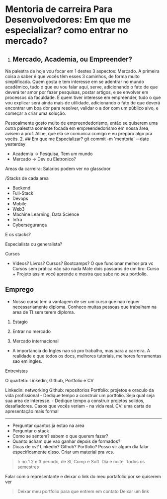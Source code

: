 # Mentoria de carreira Para Desenvolvedores: Em que me especializar? como entrar no mercado?

1. ## Mercado, Academia, ou Empreender?

Na palestra de hoje vou focar em 1 destes 3 aspectos: Mercado. A primeira coisa a saber é que vocês têm esses 3 caminhos, de forma muito simplificada. Quem gosta e tem interesse em se adentrar no mundo acadêmico, tudo o que eu vou falar aqui, serve, adicionando o fato de que deverá ter amor por fazer pesquisas, postar artigos, e se envolver em processos da faculdade. E quem tiver interesse em empreender, tudo o que vou explicar será ainda mais de utilidade, adicionando o fato de que deverá encontrar um boa dor para resolver, validar o a dor com um público alvo, e começar a criar uma solução.

Pessoalmente gosto muito de empreendedorismo, então se quiserem uma outra palestra somente focada em empreendedorismo em nossa área, avisem à prof. Aline, que ela se comunica comigo e eu preparo algo pra vocês.
2. ## Em que me Especializar?
git commit -m 'mentoria' --date yesterday

- Academia -> Pesquisa, Tem um mundo
- Mercado -> Dev ou Eletronico?

Areas da carreira:
Salarios podem ver no glassdoor

/Stacks de cada area
- Backend
- Full-Stack
- Devops
- Mobile
- Web3
- Machine Learning, Data Science
- Infra
- Cybersegurança

E os stacks?

Especialista ou generalista?

Cursos
- Videos? Livros? Cursos? Bootcamps?
O que funcionar melhor pra vc
Cursos sem prática não são nada
Mate dois passaros de um tiro: Curso + Projeto
assim você aprende e mostra que sabe no seu portfolio.

## Emprego
- Nosso curso tem a vantagem de ser um curso que nao requer necessariamente diploma.
Conheco muitas pessoas que trabalham na area de TI sem terem diploma.

1. Estagio

2. Entrar no mercado

3. Mercado internacional
- A importancia do Ingles nao só pro trabalho, mas para a carreira. A realidade
e que todos os docs, melhores tutoriais, melhores ferramentas sao em ingles.

Entrevistas

O quarteto: Linkedin, Github, Portfolio e CV

Linkedin: networking
Github: repositorios
Portfolio: projetos e oraculo da vida profissional
    - Dedique tempo a construir um portfolio. Seja qual seja sua area de interesse.
    - Dedique tempo a construir projetos solidos, desafiadores. Casos que vocês veriam
    - na vida real.
CV: uma carta de apresentação mais formal

---

- Perguntar quantos ja estao na area
- Perguntar o stack
- Como se sentem? sabem o que querem fazer?
- Quanto acham que vao ganhar depois de formados?
- Dicas de cv? Linkedin? Github? Portfolio? Posso vir algum dia falar especificamente disso. Criar um material pra vcs.

> Ir no 1 2 e 3 periodo, de SI, Comp e Soft. Dia e noite.
> Todos os semestres

Falar com o representante e deixar o link do meu portafolio por se quiserem ver

> Deixar meu portfolio para que entrem em contato
> Deixar um link 